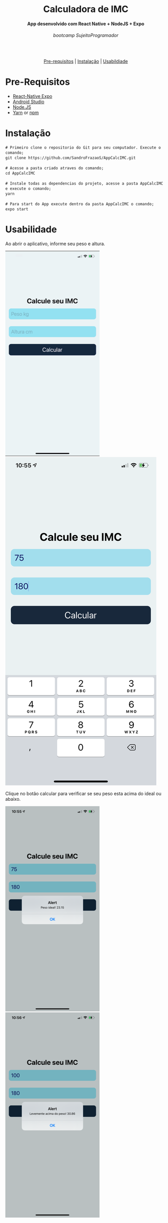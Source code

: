 <h1 align="center">
  <br>
  <br>
  Calculadora de IMC
</h1>

<h4 align="center">
   App desenvolvido com React Native + NodeJS + Expo 
</h4>

<h6 align="center">
  bootcamp SujeitoProgramador
</h6>

<br/>

<p align="center">
  <a href="#Pre-Requisitos">Pre-requisitos</a> |
  <a href="#Instalação">Instalação</a> |
  <a href="#Usabilidade">Usabildiade</a>
</p>

# Pre-Requisitos

* [React-Native Expo](https://reactnative.dev/)
* [Android Studio](https://developer.android.com/studio) 
* [Node.JS](https://nodejs.org/)
* [Yarn](https://classic.yarnpkg.com/) or [npm](https://www.npmjs.com/get-npm)

# Instalação
```
# Primeiro clone o repositorio do Git para seu computador. Execute o comando; 
git clone https://github.com/SandroFrazaoS/AppCalcIMC.git

# Acesse a pasta criado atraves do comando; 
cd AppCalcIMC

# Instale todas as dependencias do projeto, acesse a pasta AppCalcIMC e execute o comando;
yarn

# Para start do App execute dentro da pasta AppCalcIMC o comando;
expo start
```

# Usabilidade

Ao abrir o aplicativo, informe seu peso e altura. 

![1][tela1] 
![2][tela2] 

Clique no botão calcular para verificar se seu peso esta acima do ideal ou abaixo.

![3][tela3] 
![4][tela4]

[tela1]: Tela1.png
[tela2]: Tela2.png
[tela3]: Tela3.png
[tela4]: Tela4.png
